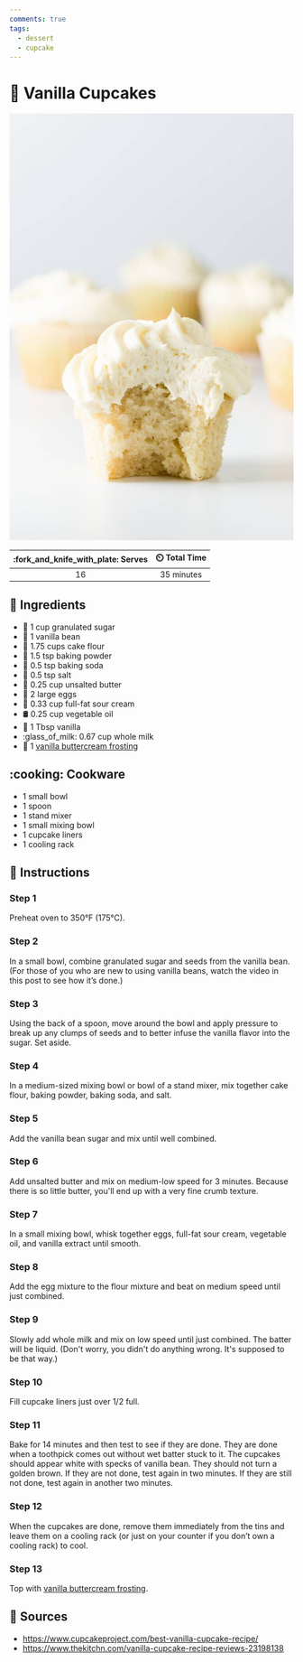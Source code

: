 ```yaml
---
comments: true
tags:
  - dessert
  - cupcake
---
```

# :cupcake: Vanilla Cupcakes

![Vanilla Cupcakes](../assets/images/vanilla-cupcakes.jpg)

| :fork_and_knife_with_plate: Serves | :timer_clock: Total Time |
|:----------------------------------:|:-----------------------: |
| 16 | 35 minutes |

## :salt: Ingredients

- :candy: 1 cup granulated sugar
- :icecream: 1 vanilla bean
- :ear_of_rice: 1.75 cups cake flour
- :dash: 1.5 tsp baking powder
- :cup_with_straw: 0.5 tsp baking soda
- :salt: 0.5 tsp salt
- :butter: 0.25 cup unsalted butter
- :egg: 2 large eggs
- :rice: 0.33 cup full-fat sour cream
- :oil_drum: 0.25 cup vegetable oil
- :icecream: 1 Tbsp vanilla
- :glass_of_milk: 0.67 cup whole milk
- :cake: 1 [vanilla buttercream frosting][1]

## :cooking: Cookware

- 1 small bowl
- 1 spoon
- 1 stand mixer
- 1 small mixing bowl
- 1 cupcake liners
- 1 cooling rack

## :pencil: Instructions

### Step 1

Preheat oven to 350°F (175°C).

### Step 2

In a small bowl, combine granulated sugar and seeds from the vanilla bean. (For those of you who are new to using
vanilla beans, watch the video in this post to see how it’s done.)

### Step 3

Using the back of a spoon, move around the bowl and apply pressure to break up any clumps of seeds and to better infuse
the vanilla flavor into the sugar. Set aside.

### Step 4

In a medium-sized mixing bowl or bowl of a stand mixer, mix together cake flour, baking powder, baking soda, and salt.

### Step 5

Add the vanilla bean sugar and mix until well combined.

### Step 6

Add unsalted butter and mix on medium-low speed for 3 minutes. Because there is so little butter, you'll end up with a
very fine crumb texture.

### Step 7

In a small mixing bowl, whisk together eggs, full-fat sour cream, vegetable oil, and vanilla extract until smooth.

### Step 8

Add the egg mixture to the flour mixture and beat on medium speed until just combined.

### Step 9

Slowly add whole milk and mix on low speed until just combined. The batter will be liquid. (Don't worry, you didn't do
anything wrong. It's supposed to be that way.)

### Step 10

Fill cupcake liners just over 1/2 full.

### Step 11

Bake for 14 minutes and then test to see if they are done. They are done when a toothpick comes out without wet batter
stuck to it. The cupcakes should appear white with specks of vanilla bean. They should not turn a golden brown. If they
are not done, test again in two minutes. If they are still not done, test again in another two minutes.

### Step 12

When the cupcakes are done, remove them immediately from the tins and leave them on a cooling rack (or just on your
counter if you don’t own a cooling rack) to cool.

### Step 13

Top with [vanilla buttercream frosting][1].

## :link: Sources

- <https://www.cupcakeproject.com/best-vanilla-cupcake-recipe/>
- <https://www.thekitchn.com/vanilla-cupcake-recipe-reviews-23198138>

[1]: <../ingredients/frosting/classic-vanilla-buttercream-frosting.md>
